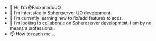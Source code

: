 - 👋 Hi, I’m @FaxxanaduUO
- 👀 I’m interested in Sphereserver UO development.
- 🌱 I’m currently learning how to fix/add features to scps.
- 💞️ I’m looking to collaborate on Sphereserver development. I am by no means a professional.
- 📫 How to reach me ...

<!---
FaxxanaduUO/FaxxanaduUO is a ✨ special ✨ repository because its `README.md` (this file) appears on your GitHub profile.
You can click the Preview link to take a look at your changes.
--->
